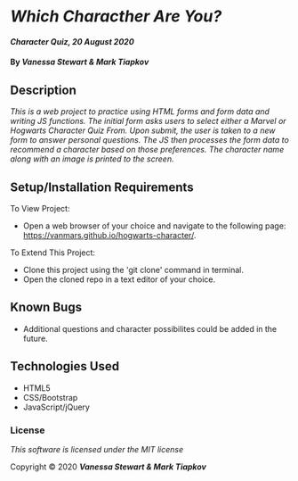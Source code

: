 # _Which Characther Are You?_

#### _Character Quiz, 20 August 2020_

#### By _**Vanessa Stewart & Mark Tiapkov**_

## Description
_This is a web project to practice using HTML forms and form data and writing JS functions. The initial form asks users to select either a Marvel or Hogwarts Character Quiz From. Upon submit, the user is taken to a new form to answer personal questions. The JS then processes the form data to recommend a character based on those preferences. The character name along with an image is printed to the screen._

## Setup/Installation Requirements

To View Project:
* Open a web browser of your choice and navigate to the following page: https://vanmars.github.io/hogwarts-character/.

To Extend This Project:
* Clone this project using the 'git clone' command in terminal.
* Open the cloned repo in a text editor of your choice.

## Known Bugs

* Additional questions and character possibilites could be added in the future.

## Technologies Used

* HTML5
* CSS/Bootstrap
* JavaScript/jQuery

### License

*This software is licensed under the MIT license*

Copyright © 2020 **_Vanessa Stewart & Mark Tiapkov_**